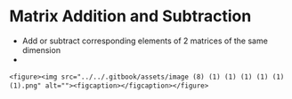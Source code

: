 # Matrix Addition and Subtraction

* Add or subtract corresponding elements of 2 matrices of the same dimension
*

    <figure><img src="../../.gitbook/assets/image (8) (1) (1) (1) (1) (1) (1).png" alt=""><figcaption></figcaption></figure>
